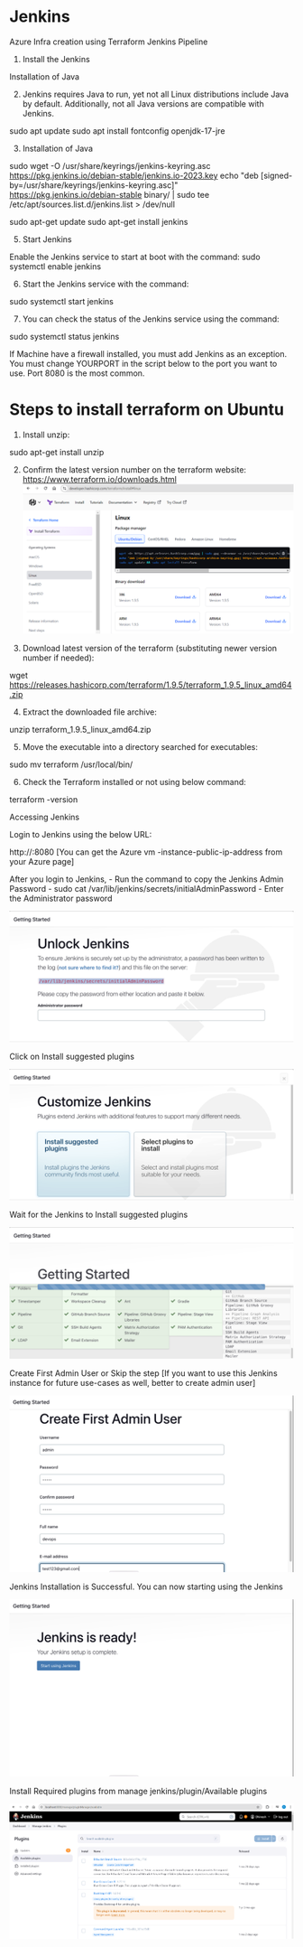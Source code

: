 # Jenkins
Azure Infra creation using Terraform Jenkins Pipeline

1. Install the Jenkins

Installation of Java

2. Jenkins requires Java to run, yet not all Linux distributions include Java by default. Additionally, not all Java versions are compatible with Jenkins.

sudo apt update
sudo apt install fontconfig openjdk-17-jre

3. Installation of Java

sudo wget -O /usr/share/keyrings/jenkins-keyring.asc \
  https://pkg.jenkins.io/debian-stable/jenkins.io-2023.key
echo "deb [signed-by=/usr/share/keyrings/jenkins-keyring.asc]" \
  https://pkg.jenkins.io/debian-stable binary/ | sudo tee \
  /etc/apt/sources.list.d/jenkins.list > /dev/null

sudo apt-get update
sudo apt-get install jenkins

5. Start Jenkins

Enable the Jenkins service to start at boot with the command:
sudo systemctl enable jenkins

6. Start the Jenkins service with the command:

sudo systemctl start jenkins

7. You can check the status of the Jenkins service using the command:

sudo systemctl status jenkins

If Machine have a firewall installed, you must add Jenkins as an exception. You must change YOURPORT in the script below to the port you want to use. Port 8080 is the most common.


# Steps to install terraform on Ubuntu 
1. Install unzip:

sudo apt-get install unzip

2. Confirm the latest version number on the terraform website:
https://www.terraform.io/downloads.html
![alt text](image.png)

3. Download latest version of the terraform (substituting newer version number if needed):

wget https://releases.hashicorp.com/terraform/1.9.5/terraform_1.9.5_linux_amd64.zip

4. Extract the downloaded file archive:

unzip terraform_1.9.5_linux_amd64.zip

5. Move the executable into a directory searched for executables:

sudo mv terraform /usr/local/bin/

6. Check the Terraform installed or not using below command:

terraform -version

Accessing Jenkins 

Login to Jenkins using the below URL:

http://:8080 [You can get the Azure vm -instance-public-ip-address from your Azure page]

After you login to Jenkins, - Run the command to copy the Jenkins Admin Password - sudo cat /var/lib/jenkins/secrets/initialAdminPassword - Enter the Administrator password

![alt text](image-1.png)

Click on Install suggested plugins

![alt text](image-2.png)

Wait for the Jenkins to Install suggested plugins

![alt text](image-3.png)

Create First Admin User or Skip the step [If you want to use this Jenkins instance for future use-cases as well, better to create admin user]

![alt text](image-4.png)

Jenkins Installation is Successful. You can now starting using the Jenkins

![alt text](image-5.png)

Install Required plugins from manage jenkins/plugin/Available plugins

![alt text](image-6.png)

